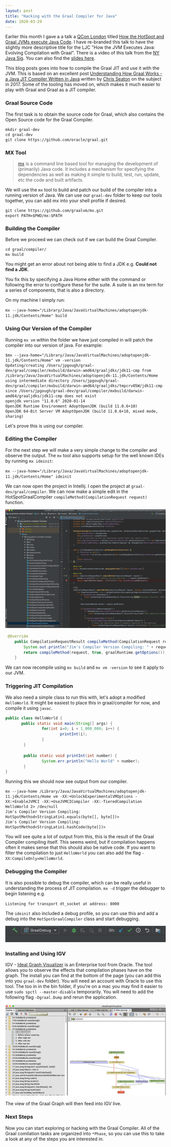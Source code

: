 ```yaml
---
layout: post
title: "Hacking with the Graal Compiler for Java"
date: 2020-03-29
---
```


Earlier this month I gave a a talk a [QCon London](https://qconlondon.com) titled [How the HotSpot and Graal JVMs execute Java Code](https://qconlondon.com/london2020/presentation/hotspot-graal-jvms-execute-java-code).
I have re-branded this talk to have the slightly more descriptive title for the LJC "How the JVM Executes Java: Evolving Compilation with Graal".
There is a video of this talk from the [NY Java Sig](https://youtu.be/oIcU6Emxj_s). 
You can also find the [slides here](/assets/slide-decks/graal-compiler-java-printable.pdf).

This blog posts goes into how to compile the Graal JIT and use it with the JVM. 
This is based on an excellent post [Understanding How Graal Works - a Java JIT Compiler Written in Java](https://chrisseaton.com/truffleruby/jokerconf17/) written by [Chris Seaton](https://chrisseaton.com) on the subject in 2017.
Some of the tooling has moved on, which makes it much easier to play with Graal and Graal as a JIT compiler. 

### Graal Source Code

The first task is to obtain the source code for Graal, which also contains the Open Source code for the Graal Compiler.

```shell
mkdir graal-dev
cd graal-dev
git clone https://github.com/oracle/graal.git
```

### MX Tool

> [mx](https://github.com/graalvm/mx) is a command line based tool for managing the development of (primarily) Java code. 
> It includes a mechanism for specifying the dependencies as well as making it simple to build, test, run, update, etc the code and built artifacts. 

We will use the `mx` tool to build and patch our build of the compiler into a running version of Java.
We can use our `graal-dev` folder to keep our tools together, you can add mx into your shell profile if desired. 

```shell
git clone https://github.com/graalvm/mx.git
export PATH=$PWD/mx:$PATH 
```

### Building the Compiler

Before we proceed we can check out if we can build the Graal Compiler.

```shell
cd graal/compiler/
mx build
```

You might get an error about not being able to find a JDK e.g. **Could not find a JDK**.

You fix this by specifying a Java Home either with the command or following the error to configure these for the suite.
A suite is an mx term for a series of components, that is also a directory.

On my machine I simply run:

`mx --java-home="/Library/Java/JavaVirtualMachines/adoptopenjdk-11.jdk/Contents/Home" build`

### Using Our Version of the Compiler

Running `mx vm` within the folder we have just compiled in will patch the compiler into our version of java. 
For example:

```shell
$mx --java-home="/Library/Java/JavaVirtualMachines/adoptopenjdk-11.jdk/Contents/Home" vm -version 
Updating/creating /Users/jpgough/graal-dev/graal/compiler/mxbuild/darwin-amd64/graaljdks/jdk11-cmp from /Library/Java/JavaVirtualMachines/adoptopenjdk-11.jdk/Contents/Home using intermediate directory /Users/jpgough/graal-dev/graal/compiler/mxbuild/darwin-amd64/graaljdks/tmpcrv05W/jdk11-cmp since /Users/jpgough/graal-dev/graal/compiler/mxbuild/darwin-amd64/graaljdks/jdk11-cmp does not exist
openjdk version "11.0.6" 2020-01-14
OpenJDK Runtime Environment AdoptOpenJDK (build 11.0.6+10)
OpenJDK 64-Bit Server VM AdoptOpenJDK (build 11.0.6+10, mixed mode, sharing)
```

Let's prove this is using our compiler.

### Editing the Compiler

For the next step we will make a very simple change to the compiler and observe the output.
The `mx` tool also supports setup for the well known IDEs by running `mx ideinit`:

`mx --java-home="/Library/Java/JavaVirtualMachines/adoptopenjdk-11.jdk/Contents/Home" ideinit`

We can now open the project in Intellij. I open the project at `graal-dev/graal/compiler`.
We can now make a simple edit in the HotSpotGraalCompiler `compileMethod(CompilationRequest request)` function.

<p align="center">
  <img class="blog-image-terminal" src="/assets/images/blog/graal-hacking/hotspot-graal-compiler.png">
</p>

```java
 @Override
    public CompilationRequestResult compileMethod(CompilationRequest request) {
        System.out.println("Jim's Compiler Version Compiling: " + request.getMethod());
        return compileMethod(request, true, graalRuntime.getOptions());
    }
```

We can now recompile using `mx build` and `mx vm -version` to see it apply to our JVM.

### Triggering JIT Compilation

We also need a simple class to run this with, let's adopt a modified `HelloWorld`.
It might be easiest to place this in graal/compiler for now, and compile it using `javac`.

```java
public class HelloWorld {
       public static void main(String[] args) {
                for(int i=0; i < 1_000_000; i++) {
                        printInt(i);
                }
        }

        public static void printInt(int number) {
                System.err.println("Hello World" + number);
        }
}
```

Running this we should now see output from our compiler. 

```
mx --java-home /Library/Java/JavaVirtualMachines/adoptopenjdk-11.jdk/Contents/Home vm -XX:+UnlockExperimentalVMOptions -XX:+EnableJVMCI -XX:+UseJVMCICompiler -XX:-TieredCompilation HelloWorld 2> /dev/null 
Jim's Compiler Version Compiling: HotSpotMethod<StringLatin1.equals(byte[], byte[])>
Jim's Compiler Version Compiling: HotSpotMethod<StringLatin1.hashCode(byte[])>
```

You will see quite a lot of output from this, this is the result of the Graal Compiler compiling itself. 
This seems weird, but if compilation happens often it makes sense that this should also be native code.
If you want to filter the compilation to just `HelloWorld` you can also add the flag `-XX:CompileOnly=HelloWorld`.

### Debugging the Compiler

It is also possible to debug the compiler, which can be really useful in understanding the process of JIT compilation.
`mx -d` trigger the debugger to begin listening e.g.

`Listening for transport dt_socket at address: 8000`

The `ideinit` also included a debug profile, so you can use this and add a debug into the `HotSpotGraalCompiler` class and start debugging. 

<p align="center">
  <img class="blog-image-terminal" src="/assets/images/blog/graal-hacking/debug.png">
</p>

### Installing and Using IGV

IGV - [Ideal Graph Visualizer](https://www.oracle.com/downloads/graalvm-downloads.html) is an Enterprise tool from Oracle.
The tool allows you to observe the effects that compilation phases have on the graph. 
The install you can find at the bottom of the page (you can add this into you `graal-dev` folder).
You will need an account with Oracle to use this tool. 
The too in in the bin folder, if you're on a mac you may find it easier to use `sudo spctl --master-disable` temporarily.
You will need to add the following flag `-Dgraal.Dump` and rerun the application. 

<p align="center">
  <img class="blog-image-terminal" src="/assets/images/blog/graal-hacking/igv.png">
</p>

The view of the Graal Graph will then feed into IGV live. 

### Next Steps

Now you can start exploring or hacking with the Graal Compiler. 
All of the Graal comilation tasks are organized into `*Phase`, so you can use this to take a look at any of the steps you are interested in. 

